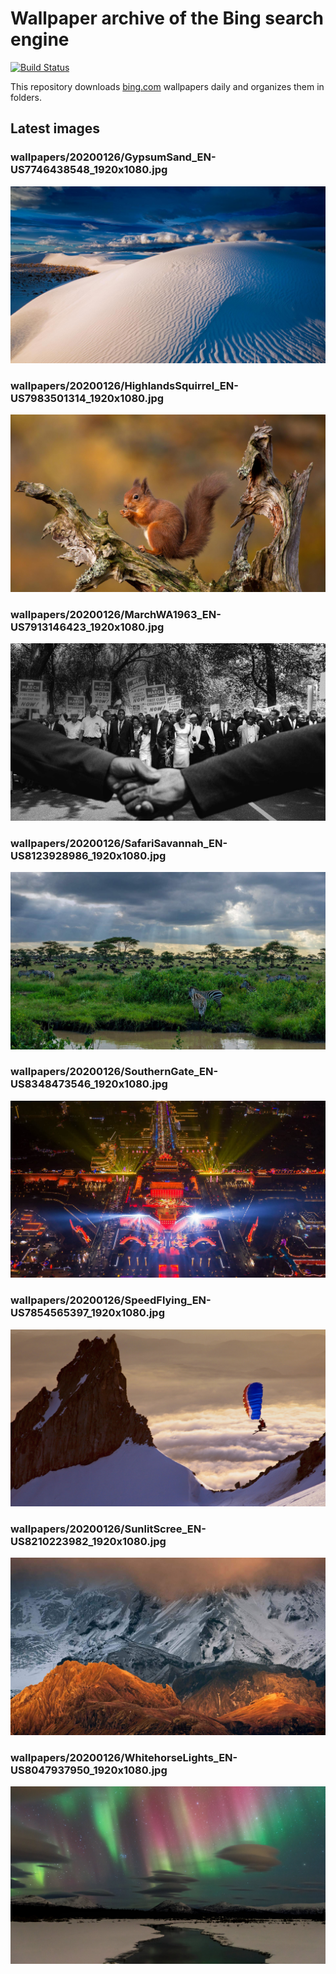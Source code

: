 # Wallpaper archive of the Bing search engine

[![Build Status](https://travis-ci.org/kijart/bing-daily-images-dl.svg?branch=wallpapers)](https://travis-ci.org/kijart/bing-daily-images-dl)

This repository downloads [bing.com](https://www.bing.com) wallpapers daily and organizes them in folders.

## Latest images

<!-- Wallpapers -->

### wallpapers/20200126/GypsumSand_EN-US7746438548_1920x1080.jpg

![wallpapers/20200126/GypsumSand_EN-US7746438548_1920x1080.jpg](wallpapers/20200126/GypsumSand_EN-US7746438548_1920x1080.jpg)

### wallpapers/20200126/HighlandsSquirrel_EN-US7983501314_1920x1080.jpg

![wallpapers/20200126/HighlandsSquirrel_EN-US7983501314_1920x1080.jpg](wallpapers/20200126/HighlandsSquirrel_EN-US7983501314_1920x1080.jpg)

### wallpapers/20200126/MarchWA1963_EN-US7913146423_1920x1080.jpg

![wallpapers/20200126/MarchWA1963_EN-US7913146423_1920x1080.jpg](wallpapers/20200126/MarchWA1963_EN-US7913146423_1920x1080.jpg)

### wallpapers/20200126/SafariSavannah_EN-US8123928986_1920x1080.jpg

![wallpapers/20200126/SafariSavannah_EN-US8123928986_1920x1080.jpg](wallpapers/20200126/SafariSavannah_EN-US8123928986_1920x1080.jpg)

### wallpapers/20200126/SouthernGate_EN-US8348473546_1920x1080.jpg

![wallpapers/20200126/SouthernGate_EN-US8348473546_1920x1080.jpg](wallpapers/20200126/SouthernGate_EN-US8348473546_1920x1080.jpg)

### wallpapers/20200126/SpeedFlying_EN-US7854565397_1920x1080.jpg

![wallpapers/20200126/SpeedFlying_EN-US7854565397_1920x1080.jpg](wallpapers/20200126/SpeedFlying_EN-US7854565397_1920x1080.jpg)

### wallpapers/20200126/SunlitScree_EN-US8210223982_1920x1080.jpg

![wallpapers/20200126/SunlitScree_EN-US8210223982_1920x1080.jpg](wallpapers/20200126/SunlitScree_EN-US8210223982_1920x1080.jpg)

### wallpapers/20200126/WhitehorseLights_EN-US8047937950_1920x1080.jpg

![wallpapers/20200126/WhitehorseLights_EN-US8047937950_1920x1080.jpg](wallpapers/20200126/WhitehorseLights_EN-US8047937950_1920x1080.jpg)

